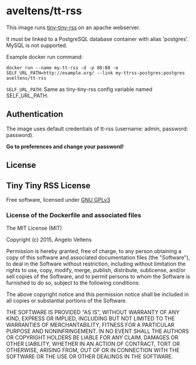 aveltens/tt-rss
=========

This image runs [tiny-tiny-rss](https://tt-rss.org) on an apache webserver.

It must be linked to a PostgreSQL database container with alias 'postgres'. MySQL is not supported.

Example docker run command:

`docker run --name my-tt-rss -d -p 80:80 -e SELF_URL_PATH=http://example.org/ --link my-ttrss-postgres:postgres aveltens/tt-rss`

`SELF_URL_PATH`: Same as tiny-tiny-rss config variable named SELF_URL_PATH.

## Authentication

The image uses default credentials of tt-rss (username: admin, password: password).

**Go to preferences and change your password!**

## License

## Tiny Tiny RSS License

Free software, licensed under [GNU GPLv3](http://www.gnu.org/copyleft/gpl.html)

### License of the Dockerfile and associated files

The MIT License (MIT)

Copyright (c) 2015, Angelo Veltens

Permission is hereby granted, free of charge, to any person obtaining a copy
of this software and associated documentation files (the "Software"), to deal
in the Software without restriction, including without limitation the rights
to use, copy, modify, merge, publish, distribute, sublicense, and/or sell
copies of the Software, and to permit persons to whom the Software is
furnished to do so, subject to the following conditions:

The above copyright notice and this permission notice shall be included in
all copies or substantial portions of the Software.

THE SOFTWARE IS PROVIDED "AS IS", WITHOUT WARRANTY OF ANY KIND, EXPRESS OR
IMPLIED, INCLUDING BUT NOT LIMITED TO THE WARRANTIES OF MERCHANTABILITY,
FITNESS FOR A PARTICULAR PURPOSE AND NONINFRINGEMENT. IN NO EVENT SHALL THE
AUTHORS OR COPYRIGHT HOLDERS BE LIABLE FOR ANY CLAIM, DAMAGES OR OTHER
LIABILITY, WHETHER IN AN ACTION OF CONTRACT, TORT OR OTHERWISE, ARISING FROM,
OUT OF OR IN CONNECTION WITH THE SOFTWARE OR THE USE OR OTHER DEALINGS IN
THE SOFTWARE.


